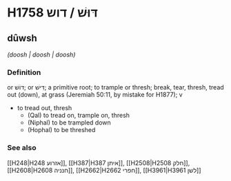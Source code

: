 # H1758 דּוּשׁ / דוש

## dûwsh

_(doosh | doosh | doosh)_

### Definition

or דּוֹשׁ; or דִּישׁ; a primitive root; to trample or thresh; break, tear, thresh, tread out (down), at grass (Jeremiah 50:11, by mistake for H1877); v

- to tread out, thresh
  - (Qal) to tread on, trample on, thresh
  - (Niphal) to be trampled down
  - (Hophal) to be threshed

### See also

[[H248|H248 אזרוע]], [[H387|H387 איתן]], [[H2508|H2508 חלק]], [[H2608|H2608 חנניה]], [[H2662|H2662 חפרי]], [[H3961|H3961 לשן]]
